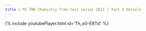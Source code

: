 ```yaml
---
title : PG TRB Chemistry free test series 2021 | Test 3 details
---
```






{% include youtubePlayer.html id='Th_o0-E8TsI' %}
